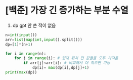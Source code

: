 # [백준] 가장 긴 증가하는 부분 수열

1. dp gpt 안 쓴 적이 없음 

```python
n=int(input())
arr=list(map(int,input().split()))
dp=[1]*(n+1)

for i in range(n):
    for j in range(i): # 현재 위치 전 값들을 모두 가져옴 
        if arr[j]<arr[i]: # 비교해서 더 작으면 가능 
            dp[i]= max(dp[i],dp[j]+1) 
print(max(dp))
```